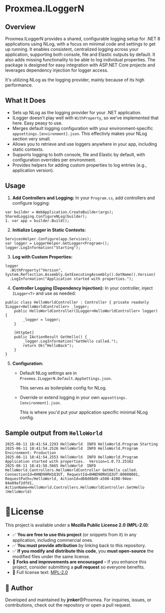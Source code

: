 ﻿# Proxmea.ILoggerN

## Overview

Proxmea.ILoggerN provides a shared, configurable logging setup for .NET 8 applications using NLog, with a focus on minimal code and settings to get up running. 
It enables consistent, centralized logging across your application, supporting both console, file and Elastic outputs by default. 
It also adds missing functionality to be able to log individual properties. 
The package is designed for easy integration with ASP.NET Core projects and leverages dependency injection for logger access.

It's utilizing NLog as the logging provider, mainly because of its high performance.

## What It Does

- Sets up NLog as the logging provider for your .NET application.
- ILogger doesn't play well with `WithProperty`, so we've implemented that here. Easy peasy to use.
- Merges default logging configuration with your environment-specific `appsettings.[environment].json`. This effectivly makes your NLog section very small.
- Allows you to retrieve and use loggers anywhere in your app, including static contexts.
- Supports logging to both console, file and Elastic by default, with configuration overrides per environment.
- Provides helpers for adding custom properties to log entries (e.g., application version).

## Usage

1. **Add Controllers and Logging:**
   In your `Program.cs`, add controllers and configure logging:
```
var builder = WebApplication.CreateBuilder(args); 
SharedLogging.ConfigureNLog(builder); 
1. var app = builder.Build();
```


2. **Initialize Logger in Static Contexts:**
```
ServicesHelper.Configure(app.Services); 
var logger = LoggerHelper.GetLogger<Program>(); 
logger.LogInformation("Starting");
```


3. **Log with Custom Properties:**
```
logger 
  .WithProperty("Version", System.Reflection.Assembly.GetExecutingAssembly().GetName().Version) 
  .LogInformation("Application started with properties.");
```


4. **Controller Logging (Dependency Injection):**
   In your controller, inject `ILogger<T>` and use as needed:
```
public class HelloWorldController : Controller { private readonly ILogger<HelloWorldController> _logger; 
	public HelloWorldController(ILogger<HelloWorldController> logger) { 
		_logger = logger; 
	}
	
	[HttpGet] 
	public IActionResult GetHello() { 
		_logger.LogInformation("GetHello called."); 
		return Ok("HelloBack"); 
	} 
}
```


5. **Configuration:**
   - Default NLog settings are in `Proxmea.ILoggerN.Default.AppSettings.json`.
	
	 This serves as boilerplate config for NLog.
   - Override or extend logging in your own `appsettings.[environment].json`.

     This is where you'd put your application specific minimal NLog config.

## Sample output from `HelloWorld`
```
2025-06-11 18:41:54.2293 HelloWorld  INFO HelloWorld.Program Starting
2025-06-11 18:41:54.2526 HelloWorld  INFO HelloWorld.Program Environment: Production
2025-06-11 18:41:54.2553 HelloWorld  INFO HelloWorld.Program Application started with properties.  Version=1.0.73.25162
2025-06-11 18:41:58.5665 HelloWorld  INFO HelloWorld.Controllers.HelloWorldController GetHello called.  ConnectionId=0HND90RH1Q3UT, RequestId=0HND90RH1Q3UT:00000001, RequestPath=/HelloWorld, ActionId=d60d08d9-a508-4200-94ee-84a09af2dfd1, ActionName=HelloWorld.Controllers.HelloWorldController.GetHello (HelloWorld)
```

# 📜License 
This project is available under a **Mozilla Public License 2.0 (MPL-2.0)**:  
 
  - ✅ **You are free to use this project** (or snippets from it) in any application, including commercial ones.
  - ✅ **You must provide attribution** by linking back to this repository.
  - ✅ **If you modify and distribute this code**, you **must open-source** the modified files under the same license.
  - 🔄 **Forks and improvements are encouraged** – If you enhance this project, consider submitting a **pull request** so everyone benefits.  
  - 📖 Full license text: [MPL-2.0](https://choosealicense.com/licenses/mpl-2.0/)
	 
## 📢 Author
Developed and maintained by **jrnker**@Proxmea. For inquiries, issues, or contributions, check out the repository or open a pull request.  
